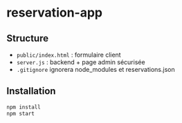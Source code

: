 # reservation-app

## Structure
- `public/index.html` : formulaire client
- `server.js` : backend + page admin sécurisée
- `.gitignore` ignorera node_modules et reservations.json

## Installation
```bash
npm install
npm start
